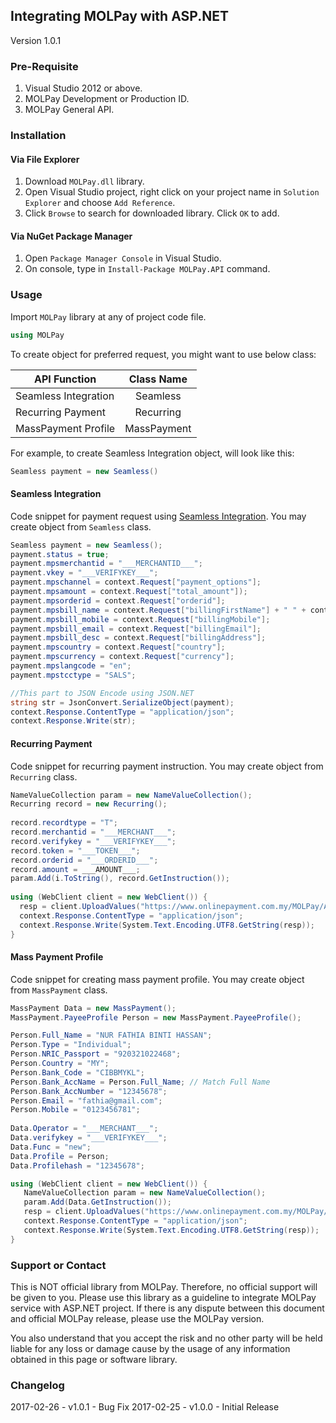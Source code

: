 ## Integrating MOLPay with ASP.NET
Version 1.0.1

### Pre-Requisite
1. Visual Studio 2012 or above.
2. MOLPay Development or Production ID.
3. MOLPay General API.

### Installation

#### Via File Explorer
1. Download `MOLPay.dll` library.
2. Open Visual Studio project, right click on your project name in `Solution Explorer` and choose `Add Reference`.
3. Click `Browse` to search for downloaded library. Click `OK` to add.

#### Via NuGet Package Manager
1. Open `Package Manager Console` in Visual Studio.
2. On console, type in `Install-Package MOLPay.API` command.

### Usage
Import `MOLPay` library at any of project code file.

```C#
using MOLPay
```

To create object for preferred request, you might want to use below class:

| API Function        | Class Name |
| ------------- |:-------------:| 
| Seamless Integration     | Seamless | 
| Recurring Payment    | Recurring |   
| MassPayment Profile | MassPayment |

For example, to create Seamless Integration object, will look like this:
```C#
Seamless payment = new Seamless()
```

#### Seamless Integration
Code snippet for payment request using [Seamless Integration](https://github.com/MOLPay/Seamless_Integration). You may create object from `Seamless` class.

```C#
Seamless payment = new Seamless();
payment.status = true;
payment.mpsmerchantid = "___MERCHANTID___";
payment.vkey = "___VERIFYKEY___";
payment.mpschannel = context.Request["payment_options"];
payment.mpsamount = context.Request["total_amount"]);
payment.mpsorderid = context.Request["orderid"];
payment.mpsbill_name = context.Request["billingFirstName"] + " " + context.Request["billingLastName"];
payment.mpsbill_mobile = context.Request["billingMobile"];
payment.mpsbill_email = context.Request["billingEmail"];
payment.mpsbill_desc = context.Request["billingAddress"];
payment.mpscountry = context.Request["country"];
payment.mpscurrency = context.Request["currency"];
payment.mpslangcode = "en";
payment.mpstcctype = "SALS";

//This part to JSON Encode using JSON.NET
string str = JsonConvert.SerializeObject(payment);
context.Response.ContentType = "application/json";
context.Response.Write(str);
```

#### Recurring Payment
Code snippet for recurring payment instruction. You may create object from `Recurring` class.

```C#
NameValueCollection param = new NameValueCollection();
Recurring record = new Recurring();
        
record.recordtype = "T";
record.merchantid = "___MERCHANT___";
record.verifykey = "___VERIFYKEY___";
record.token = "___TOKEN___";
record.orderid = "___ORDERID___";
record.amount = ___AMOUNT___;        
param.Add(i.ToString(), record.GetInstruction());
        
using (WebClient client = new WebClient()) {
  resp = client.UploadValues("https://www.onlinepayment.com.my/MOLPay/API/Recurring/input.php", param);
  context.Response.ContentType = "application/json";
  context.Response.Write(System.Text.Encoding.UTF8.GetString(resp));
}
```
#### Mass Payment Profile
Code snippet for creating mass payment profile. You may create object from `MassPayment` class.
```C#
MassPayment Data = new MassPayment();
MassPayment.PayeeProfile Person = new MassPayment.PayeeProfile();

Person.Full_Name = "NUR FATHIA BINTI HASSAN";
Person.Type = "Individual";
Person.NRIC_Passport = "920321022468";
Person.Country = "MY";
Person.Bank_Code = "CIBBMYKL";
Person.Bank_AccName = Person.Full_Name; // Match Full Name
Person.Bank_AccNumber = "12345678";
Person.Email = "fathia@gmail.com";
Person.Mobile = "0123456781";
            
Data.Operator = "___MERCHANT___";
Data.verifykey = "___VERIFYKEY___";
Data.Func = "new";
Data.Profile = Person;
Data.Profilehash = "12345678";

using (WebClient client = new WebClient()) {
   NameValueCollection param = new NameValueCollection();
   param.Add(Data.GetInstruction());
   resp = client.UploadValues("https://www.onlinepayment.com.my/MOLPay/API/MassPayment/payee_profile.php", param);
   context.Response.ContentType = "application/json";
   context.Response.Write(System.Text.Encoding.UTF8.GetString(resp));
}
```

### Support or Contact
This is NOT official library from MOLPay. Therefore, no official support will be given to you. Please use this library as a guideline to integrate MOLPay service with ASP.NET project. If there is any dispute between this document and official MOLPay release, please use the MOLPay version. 

You also understand that you accept the risk and no other party will be held liable for any loss or damage cause by the usage of any information obtained in this page or software library.


### Changelog
2017-02-26 - v1.0.1 - Bug Fix
2017-02-25 - v1.0.0 - Initial Release

